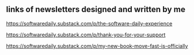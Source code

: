 ## links of newsletters designed and written by me

https://softwaredaily.substack.com/p/the-software-daily-experience

https://softwaredaily.substack.com/p/thank-you-for-your-support

https://softwaredaily.substack.com/p/my-new-book-move-fast-is-officially
